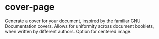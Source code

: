 # cover-page
Generate a cover for your document, inspired by the familiar GNU Documentation covers. Allows for uniformity across document booklets, when written by different authors. Option for centered image. 
